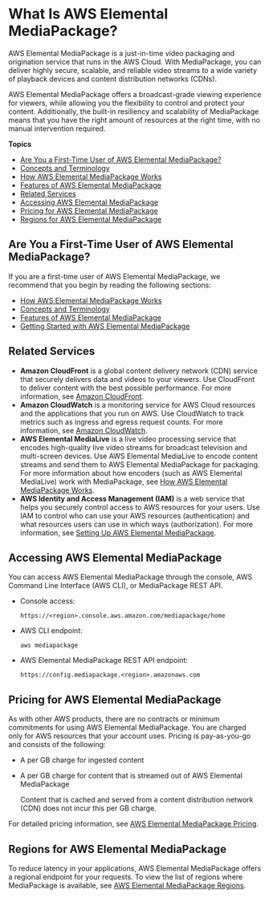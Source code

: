 # What Is AWS Elemental MediaPackage?<a name="what-is"></a>

AWS Elemental MediaPackage is a just\-in\-time video packaging and origination service that runs in the AWS Cloud\. With MediaPackage, you can deliver highly secure, scalable, and reliable video streams to a wide variety of playback devices and content distribution networks \(CDNs\)\. 

AWS Elemental MediaPackage offers a broadcast\-grade viewing experience for viewers, while allowing you the flexibility to control and protect your content\. Additionally, the built\-in resiliency and scalability of MediaPackage means that you have the right amount of resources at the right time, with no manual intervention required\.

**Topics**
+ [Are You a First\-Time User of AWS Elemental MediaPackage?](#first-time-user)
+ [Concepts and Terminology](what-is-terms.md)
+ [How AWS Elemental MediaPackage Works](what-is-flow.md)
+ [Features of AWS Elemental MediaPackage](what-is-features.md)
+ [Related Services](#related-services)
+ [Accessing AWS Elemental MediaPackage](#accessing-emp)
+ [Pricing for AWS Elemental MediaPackage](#pricing-for-emp)
+ [Regions for AWS Elemental MediaPackage](#regions-and-endpoints)

## Are You a First\-Time User of AWS Elemental MediaPackage?<a name="first-time-user"></a>

If you are a first\-time user of AWS Elemental MediaPackage, we recommend that you begin by reading the following sections:
+ [How AWS Elemental MediaPackage Works](what-is-flow.md)
+ [Concepts and Terminology](what-is-terms.md)
+ [Features of AWS Elemental MediaPackage](what-is-features.md)
+ [Getting Started with AWS Elemental MediaPackage](getting-started.md)

## Related Services<a name="related-services"></a>
+ **Amazon CloudFront** is a global content delivery network \(CDN\) service that securely delivers data and videos to your viewers\. Use CloudFront to deliver content with the best possible performance\. For more information, see [Amazon CloudFront](https://aws.amazon.com/cloudfront/)\.
+ **Amazon CloudWatch** is a monitoring service for AWS Cloud resources and the applications that you run on AWS\. Use CloudWatch to track metrics such as ingress and egress request counts\. For more information, see [Amazon CloudWatch](https://aws.amazon.com/cloudwatch/)\.
+ **AWS Elemental MediaLive** is a live video processing service that encodes high\-quality live video streams for broadcast television and multi\-screen devices\. Use AWS Elemental MediaLive to encode content streams and send them to AWS Elemental MediaPackage for packaging\. For more information about how encoders \(such as AWS Elemental MediaLive\) work with MediaPackage, see [How AWS Elemental MediaPackage Works](what-is-flow.md)\.
+ **AWS Identity and Access Management \(IAM\)** is a web service that helps you securely control access to AWS resources for your users\. Use IAM to control who can use your AWS resources \(authentication\) and what resources users can use in which ways \(authorization\)\. For more information, see [Setting Up AWS Elemental MediaPackage](setting-up.md)\.

## Accessing AWS Elemental MediaPackage<a name="accessing-emp"></a>

You can access AWS Elemental MediaPackage through the console, AWS Command Line Interface \(AWS CLI\), or MediaPackage REST API\. 
+ Console access: 

  ```
  https://<region>.console.aws.amazon.com/mediapackage/home
  ```
+ AWS CLI endpoint: 

  ```
  aws mediapackage
  ```
+ AWS Elemental MediaPackage REST API endpoint: 

  ```
  https://config.mediapackage.<region>.amazonaws.com 
  ```

## Pricing for AWS Elemental MediaPackage<a name="pricing-for-emp"></a>

As with other AWS products, there are no contracts or minimum commitments for using AWS Elemental MediaPackage\. You are charged only for AWS resources that your account uses\. Pricing is pay\-as\-you\-go and consists of the following:
+ A per GB charge for ingested content
+ A per GB charge for content that is streamed out of AWS Elemental MediaPackage

  Content that is cached and served from a content distribution network \(CDN\) does not incur this per GB charge\.

For detailed pricing information, see [AWS Elemental MediaPackage Pricing](https://aws.amazon.com//mediapackage/pricing/)\.

## Regions for AWS Elemental MediaPackage<a name="regions-and-endpoints"></a>

To reduce latency in your applications, AWS Elemental MediaPackage offers a regional endpoint for your requests\. To view the list of regions where MediaPackage is available, see [AWS Elemental MediaPackage Regions](http://docs.aws.amazon.com//general/latest/gr/rande.html#mediapackage_region)\.
